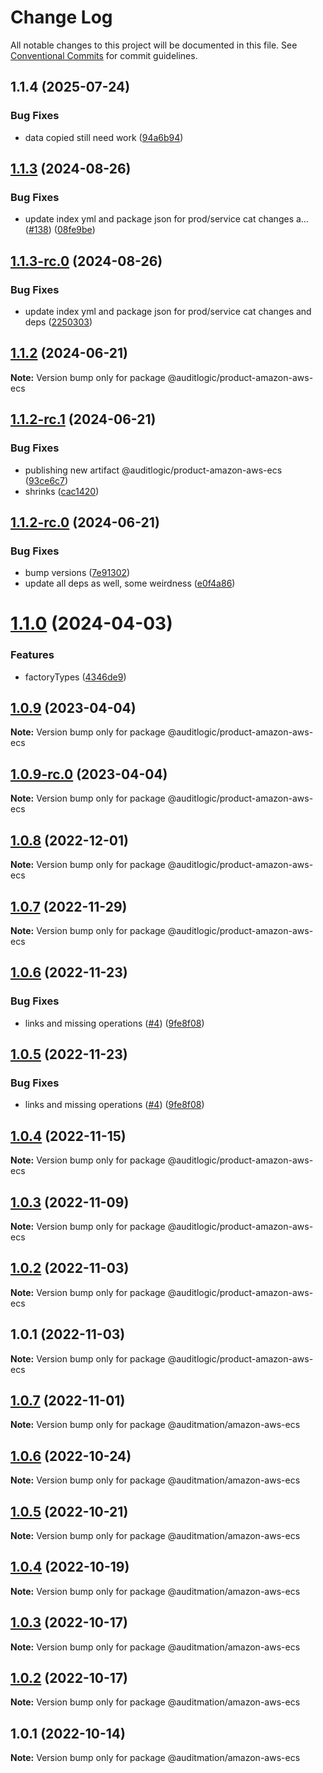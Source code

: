 # Change Log

All notable changes to this project will be documented in this file.
See [Conventional Commits](https://conventionalcommits.org) for commit guidelines.

## 1.1.4 (2025-07-24)


### Bug Fixes

* data copied still need work ([94a6b94](https://github.com/zerobias-org/product/commit/94a6b942fb0516367548599d739529536132755a))





## [1.1.3](https://github.com/auditlogic/product/compare/@auditlogic/product-amazon-aws-ecs@1.1.2...@auditlogic/product-amazon-aws-ecs@1.1.3) (2024-08-26)


### Bug Fixes

* update index yml and package json for prod/service cat changes a… ([#138](https://github.com/auditlogic/product/issues/138)) ([08fe9be](https://github.com/auditlogic/product/commit/08fe9beb1c8457462a19bc69caa02e6212d97e1a))





## [1.1.3-rc.0](https://github.com/auditlogic/product/compare/@auditlogic/product-amazon-aws-ecs@1.1.2...@auditlogic/product-amazon-aws-ecs@1.1.3-rc.0) (2024-08-26)


### Bug Fixes

* update index yml and package json for prod/service cat changes and deps ([2250303](https://github.com/auditlogic/product/commit/225030363a363608240135b7ebed386b28f01e4b))





## [1.1.2](https://github.com/auditlogic/product/compare/@auditlogic/product-amazon-aws-ecs@1.1.2-rc.1...@auditlogic/product-amazon-aws-ecs@1.1.2) (2024-06-21)

**Note:** Version bump only for package @auditlogic/product-amazon-aws-ecs





## [1.1.2-rc.1](https://github.com/auditlogic/product/compare/@auditlogic/product-amazon-aws-ecs@1.1.2-rc.0...@auditlogic/product-amazon-aws-ecs@1.1.2-rc.1) (2024-06-21)


### Bug Fixes

* publishing new artifact @auditlogic/product-amazon-aws-ecs ([93ce6c7](https://github.com/auditlogic/product/commit/93ce6c70b36ac0424a99cd3e95dd609ecb291fa2))
* shrinks ([cac1420](https://github.com/auditlogic/product/commit/cac14200fefcd8183ab69fe89a47bd3f70f563e9))





## [1.1.2-rc.0](https://github.com/auditlogic/product/compare/@auditlogic/product-amazon-aws-ecs@1.1.0...@auditlogic/product-amazon-aws-ecs@1.1.2-rc.0) (2024-06-21)


### Bug Fixes

* bump versions ([7e91302](https://github.com/auditlogic/product/commit/7e913023b8b312150ed7762c32fbbe616be71de5))
* update all deps as well, some weirdness ([e0f4a86](https://github.com/auditlogic/product/commit/e0f4a864714e2d3de6bbf3da014d5312fe53be2f))





# [1.1.0](https://github.com/auditlogic/product/compare/@auditlogic/product-amazon-aws-ecs@1.0.9...@auditlogic/product-amazon-aws-ecs@1.1.0) (2024-04-03)


### Features

* factoryTypes ([4346de9](https://github.com/auditlogic/product/commit/4346de92693aee892fccf725338ffc7b80ab182b))





## [1.0.9](https://github.com/auditlogic/product/compare/@auditlogic/product-amazon-aws-ecs@1.0.8...@auditlogic/product-amazon-aws-ecs@1.0.9) (2023-04-04)

**Note:** Version bump only for package @auditlogic/product-amazon-aws-ecs





## [1.0.9-rc.0](https://github.com/auditlogic/product/compare/@auditlogic/product-amazon-aws-ecs@1.0.8...@auditlogic/product-amazon-aws-ecs@1.0.9-rc.0) (2023-04-04)

**Note:** Version bump only for package @auditlogic/product-amazon-aws-ecs





## [1.0.8](https://github.com/auditlogic/product/compare/@auditlogic/product-amazon-aws-ecs@1.0.7...@auditlogic/product-amazon-aws-ecs@1.0.8) (2022-12-01)

**Note:** Version bump only for package @auditlogic/product-amazon-aws-ecs





## [1.0.7](https://github.com/auditlogic/product/compare/@auditlogic/product-amazon-aws-ecs@1.0.6...@auditlogic/product-amazon-aws-ecs@1.0.7) (2022-11-29)

**Note:** Version bump only for package @auditlogic/product-amazon-aws-ecs





## [1.0.6](https://github.com/auditlogic/product/compare/@auditlogic/product-amazon-aws-ecs@1.0.4...@auditlogic/product-amazon-aws-ecs@1.0.6) (2022-11-23)


### Bug Fixes

* links and missing operations ([#4](https://github.com/auditlogic/product/issues/4)) ([9fe8f08](https://github.com/auditlogic/product/commit/9fe8f08fe7c57fdb79f991ac35bd6ac2e7dcad38))





## [1.0.5](https://github.com/auditlogic/product/compare/@auditlogic/product-amazon-aws-ecs@1.0.4...@auditlogic/product-amazon-aws-ecs@1.0.5) (2022-11-23)


### Bug Fixes

* links and missing operations ([#4](https://github.com/auditlogic/product/issues/4)) ([9fe8f08](https://github.com/auditlogic/product/commit/9fe8f08fe7c57fdb79f991ac35bd6ac2e7dcad38))





## [1.0.4](https://github.com/auditlogic/product/compare/@auditlogic/product-amazon-aws-ecs@1.0.3...@auditlogic/product-amazon-aws-ecs@1.0.4) (2022-11-15)

**Note:** Version bump only for package @auditlogic/product-amazon-aws-ecs





## [1.0.3](https://github.com/auditlogic/product/compare/@auditlogic/product-amazon-aws-ecs@1.0.2...@auditlogic/product-amazon-aws-ecs@1.0.3) (2022-11-09)

**Note:** Version bump only for package @auditlogic/product-amazon-aws-ecs





## [1.0.2](https://github.com/auditlogic/product/compare/@auditlogic/product-amazon-aws-ecs@1.0.1...@auditlogic/product-amazon-aws-ecs@1.0.2) (2022-11-03)

**Note:** Version bump only for package @auditlogic/product-amazon-aws-ecs





## 1.0.1 (2022-11-03)

**Note:** Version bump only for package @auditlogic/product-amazon-aws-ecs





## [1.0.7](https://github.com/auditmation/store-content/compare/@auditmation/amazon-aws-ecs@1.0.6...@auditmation/amazon-aws-ecs@1.0.7) (2022-11-01)

**Note:** Version bump only for package @auditmation/amazon-aws-ecs





## [1.0.6](https://github.com/auditmation/store-content/compare/@auditmation/amazon-aws-ecs@1.0.5...@auditmation/amazon-aws-ecs@1.0.6) (2022-10-24)

**Note:** Version bump only for package @auditmation/amazon-aws-ecs





## [1.0.5](https://github.com/auditmation/store-content/compare/@auditmation/amazon-aws-ecs@1.0.4...@auditmation/amazon-aws-ecs@1.0.5) (2022-10-21)

**Note:** Version bump only for package @auditmation/amazon-aws-ecs





## [1.0.4](https://github.com/auditmation/store-content/compare/@auditmation/amazon-aws-ecs@1.0.3...@auditmation/amazon-aws-ecs@1.0.4) (2022-10-19)

**Note:** Version bump only for package @auditmation/amazon-aws-ecs





## [1.0.3](https://github.com/auditmation/store-content/compare/@auditmation/amazon-aws-ecs@1.0.2...@auditmation/amazon-aws-ecs@1.0.3) (2022-10-17)

**Note:** Version bump only for package @auditmation/amazon-aws-ecs





## [1.0.2](https://github.com/auditmation/store-content/compare/@auditmation/amazon-aws-ecs@1.0.1...@auditmation/amazon-aws-ecs@1.0.2) (2022-10-17)

**Note:** Version bump only for package @auditmation/amazon-aws-ecs





## 1.0.1 (2022-10-14)

**Note:** Version bump only for package @auditmation/amazon-aws-ecs
